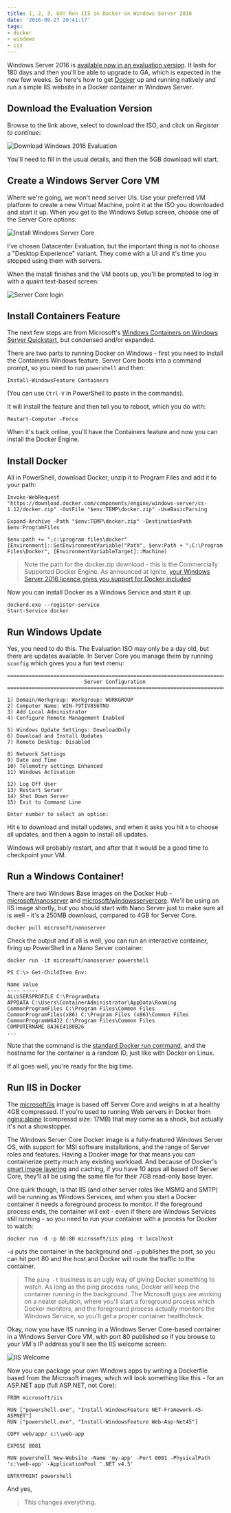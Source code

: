 ```yaml
---
title: 1, 2, 3, GO! Run IIS in Docker on Windows Server 2016
date: '2016-09-27 20:41:17'
tags:
- docker
- windows
- iis
---
```


Windows Server 2016 is [available now in an evaluation version](https://www.microsoft.com/en-us/evalcenter/evaluate-windows-server-2016). It lasts for 180 days and then you'll be able to upgrade to GA, which is expected in the new few weeks. So here's how to get [Docker](http://www.docker.com/) up and running natively and run a simple IIS website in a Docker container in Windows Server.

## Download the Evaluation Version

Browse to the link above, select to download the ISO, and click on _Register to continue_:

![Download Windows 2016 Evaluation](/content/images/2016/09/dl-win2016.png)

You'll need to fill in the usual details, and then the 5GB download will start.

## Create a Windows Server Core VM

Where we're going, we won't need server UIs. Use your preferred VM platform to create a new Virtual Machine, point it at the ISO you downloaded and start it up. When you get to the Windows Setup screen, choose one of the Server Core options:

![Install Windows Server Core](/content/images/2016/09/install-win2016.png)

I've chosen Datacenter Evaluation, but the important thing is not to choose a "Desktop Experience" variant. They come with a UI and it's time you stopped using them with servers.

When the install finishes and the VM boots up, you'll be prompted to log in with a quaint text-based screen:

![Server Core login](/content/images/2016/09/win2016-login-1.png)

## Install Containers Feature

The next few steps are from Microsoft's [Windows Containers on Windows Server Quickstart](https://msdn.microsoft.com/en-us/virtualization/windowscontainers/quick_start/quick_start_windows_server), but condensed and/or expanded.

There are two parts to running Docker on Windows - first you need to install the Containers Windows feature. Server Core boots into a command prompt, so you need to run `powershell` and then:

    Install-WindowsFeature Containers

(You can use `Ctrl-V` in PowerShell to paste in the commands).

It will install the feature and then tell you to reboot, which you do with:

    Restart-Computer -Force

When it's back online, you'll have the Containers feature and now you can install the Docker Engine.

## Install Docker

All in PowerShell, download Docker, unzip it to Program Files and add it to your path:

    Invoke-WebRequest "https://download.docker.com/components/engine/windows-server/cs-1.12/docker.zip" -OutFile "$env:TEMP\docker.zip" -UseBasicParsing

    Expand-Archive -Path "$env:TEMP\docker.zip" -DestinationPath $env:ProgramFiles

    $env:path += ";c:\program files\docker" 
    [Environment]::SetEnvironmentVariable("Path", $env:Path + ";C:\Program Files\Docker", [EnvironmentVariableTarget]::Machine)

> Note the path for the docker.zip download - this is the Commercially Supported Docker Engine. As announced at Ignite, [your Windows Server 2016 licence gives you support for Docker included](https://blog.docker.com/2016/09/docker-microsoft-partnership/)

Now you can install Docker as a Windows Service and start it up:

    dockerd.exe --register-service
    Start-Service docker

## Run Windows Update

Yes, you need to do this. The Evaluation ISO may only be a day old, but there are updates available. In Server Core you manage them by running `sconfig` which gives you a fun text menu:

    ===============================================================================
                             Server Configuration
    ===============================================================================
    
    1) Domain/Workgroup: Workgroup: WORKGROUP
    2) Computer Name: WIN-79TIV8S6TNU
    3) Add Local Administrator
    4) Configure Remote Management Enabled
    
    5) Windows Update Settings: DownloadOnly
    6) Download and Install Updates
    7) Remote Desktop: Disabled
    
    8) Network Settings
    9) Date and Time
    10) Telemetry settings Enhanced
    11) Windows Activation
    
    12) Log Off User
    13) Restart Server
    14) Shut Down Server
    15) Exit to Command Line
    
    Enter number to select an option:

Hit `6` to download and install updates, and when it asks you hit `A` to choose all updates, and then `A` again to install all updates.

Windows will probably restart, and after that it would be a good time to checkpoint your VM.

## Run a Windows Container!

There are two Windows Base images on the Docker Hub - [microsoft/nanoserver](https://hub.docker.com/r/microsoft/nanoserver/) and [microsoft/windowsservercore](https://hub.docker.com/r/microsoft/windowsservercore/). We'll be using an IIS image shortly, but you should start with Nano Server just to make sure all is well - it's a 250MB download, compared to 4GB for Server Core.

    docker pull microsoft/nanoserver

Check the output and if all is well, you can run an interactive container, firing up PowerShell in a Nano Server container:

    docker run -it microsoft/nanoserver powershell
    
    PS C:\> Get-ChildItem Env:
    
    Name Value
    ---- -----
    ALLUSERSPROFILE C:\ProgramData
    APPDATA C:\Users\ContainerAdministrator\AppData\Roaming
    CommonProgramFiles C:\Program Files\Common Files
    CommonProgramFiles(x86) C:\Program Files (x86)\Common Files
    CommonProgramW6432 C:\Program Files\Common Files
    COMPUTERNAME 8A36E4180B26
    ...

Note that the command is the [standard Docker run command](https://docs.docker.com/engine/reference/run/), and the hostname for the container is a random ID, just like with Docker on Linux.

If all goes well, you're ready for the big time.

## Run IIS in Docker

The [microsoft/iis](https://hub.docker.com/r/microsoft/iis/) image is based off Server Core and weighs in at a healthy 4GB compressed. If you're used to running Web servers in Docker from [nginx:alpine](https://hub.docker.com/r/library/nginx/tags/) (compressd size: 17MB) that may come as a shock, but actually it's not a showstopper.

The Windows Server Core Docker image is a fully-featured Windows Server OS, with support for MSI software installations, and the range of Server roles and features. Having a Docker image for that means you can containerize pretty much any existing workload. And because of Docker's [smart image layering](https://docs.docker.com/engine/userguide/storagedriver/imagesandcontainers/#images-and-layers) and caching, if you have 10 apps all based off Server Core, they'll all be using the same file for their 7GB read-only base layer.

One quirk though, is that IIS (and other server roles like MSMQ and SMTP) will be running as Windows Services, and when you start a Docker container it needs a foreground process to monitor. If the foreground process ends, the container will exit - even if there are Windows Services still running - so you need to run your container with a process for Docker to watch:

    docker run -d -p 80:80 microsoft/iis ping -t localhost

`-d` puts the container in the background and `-p` publishes the port, so you can hit port 80 and the host and Docker will route the traffic to the container.

> The `ping -t` business is an ugly way of giving Docker something to watch. As long as the ping process runs, Docker will keep the container running in the background. The Microsoft guys are working on a neater solution, where you'll start a foreground process which Docker monitors, and the foreground process actually monitors the Windows Service, so you'll get a proper container healthcheck.

Okay, now you have IIS running in a Windows Server Core-based container in a Windows Server Core VM, with port 80 published so if you browse to your VM's IP address you'll see the IIS welcome screen:

![IIS Welcome](/content/images/2016/09/iis-welcome.png)

Now you can package your own Windows apps by writing a Dockerfile based from the Microsoft images, which will look something like this - for an ASP.NET app (full ASP.NET, not Core):

    FROM microsoft/iis
    
    RUN ["powershell.exe", "Install-WindowsFeature NET-Framework-45-ASPNET"]
    RUN ["powershell.exe", "Install-WindowsFeature Web-Asp-Net45"]
    
    COPY web/app/ c:\\web-app
    
    EXPOSE 8081
    
    RUN powershell New-Website -Name 'my-app' -Port 8081 -PhysicalPath 'c:\web-app' -ApplicationPool '.NET v4.5'
    
    ENTRYPOINT powershell

And yes,

> This changes everything.

<!--kg-card-end: markdown-->